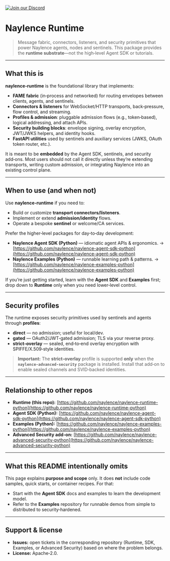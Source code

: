 [![Join our Discord](https://img.shields.io/badge/Discord-Join%20Chat-blue?logo=discord)](https://discord.gg/nwZAeqdv7y)

# Naylence Runtime

> Message fabric, connectors, listeners, and security primitives that power Naylence agents, nodes and sentinels. This package provides the **runtime substrate**—not the high‑level Agent SDK or tutorials.

---

## What this is

**naylence‑runtime** is the foundational library that implements:

* **FAME fabric** (in‑process and networked) for routing envelopes between clients, agents, and sentinels.
* **Connectors & listeners** for WebSocket/HTTP transports, back‑pressure, flow control, and streaming.
* **Profiles & admission**: pluggable admission flows (e.g., token‑based), logical addressing, and attach APIs.
* **Security building blocks**: envelope signing, overlay encryption, JWT/JWKS helpers, and identity hooks.
* **FastAPI utilities** used by sentinels and auxiliary services (JWKS, OAuth token router, etc.).

It is meant to be **embedded** by the Agent SDK, sentinels, and security add‑ons. Most users should not call it directly unless they’re extending transports, writing custom admission, or integrating Naylence into an existing control plane.

---

## When to use (and when not)

Use **naylence‑runtime** if you need to:

* Build or customize **transport connectors/listeners**.
* Implement or extend **admission/identity** flows.
* Operate a bespoke **sentinel** or welcome/CA services.

Prefer the higher‑level packages for day‑to‑day development:

* **Naylence Agent SDK (Python)** — idiomatic agent APIs & ergonomics. → [https://github.com/naylence/naylence-agent-sdk-python](https://github.com/naylence/naylence-agent-sdk-python)
* **Naylence Examples (Python)** — runnable learning path & patterns. → [https://github.com/naylence/naylence-examples-python](https://github.com/naylence/naylence-examples-python)

If you’re just getting started, learn with the **Agent SDK** and **Examples** first; drop down to **Runtime** only when you need lower‑level control.

---

## Security profiles

The runtime exposes security primitives used by sentinels and agents through **profiles**:

* **direct** — no admission; useful for local/dev.
* **gated** — OAuth2/JWT‑gated admission; TLS via your reverse proxy.
* **strict‑overlay** — sealed, end‑to‑end overlay encryption with SPIFFE/X.509‑style identities.

> **Important:** The **strict‑overlay** profile is supported **only** when the **`naylence‑advanced‑security`** package is installed. Install that add‑on to enable sealed channels and SVID‑backed identities.

---

## Relationship to other repos

* **Runtime (this repo):** [https://github.com/naylence/naylence-runtime-python](https://github.com/naylence/naylence-runtime-python)
* **Agent SDK (Python):** [https://github.com/naylence/naylence-agent-sdk-python](https://github.com/naylence/naylence-agent-sdk-python)
* **Examples (Python):** [https://github.com/naylence/naylence-examples-python](https://github.com/naylence/naylence-examples-python)
* **Advanced Security add‑on:** [https://github.com/naylence/naylence-advanced-security-python](https://github.com/naylence/naylence-advanced-security-python)

---

## What this README intentionally omits

This page explains **purpose and scope** only. It does **not** include code samples, quick starts, or container recipes. For that:

* Start with the **Agent SDK** docs and examples to learn the development model.
* Refer to the **Examples** repository for runnable demos from simple to distributed to security‑hardened.

---

## Support & license

* **Issues:** open tickets in the corresponding repository (Runtime, SDK, Examples, or Advanced Security) based on where the problem belongs.
* **License:** Apache‑2.0.
